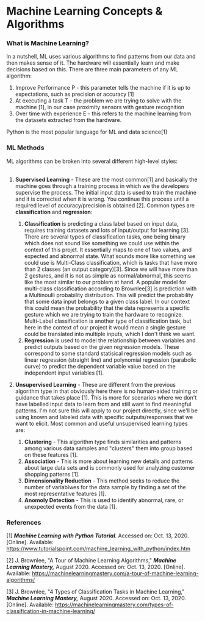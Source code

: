 # Machine Learning Concepts & Algorithms

### What is Machine Learning?

In a nutshell, ML uses various algorithms to find patterns from our data and then makes sense of it.  The hardware will essentially learn and make decisions based on this.  There are three main parameters of any ML algorithm:

1. Improve Performance P - this parameter tells the machine if it is up to expectations, such as precision or accuracy [1]
2. At executing a task T - the problem we are trying to solve with the machine [1], in our case proximity sensors with gesture recognition
3. Over time with experience E - this refers to the machine learning from the datasets extracted from the hardware.

Python is the most popular language for ML and data science[1]

### ML Methods

ML algorithms can be broken into several different high-level styles:</br></br>

1. **Supervised Learning** - These are the most common[1] and basically the machine goes through a training process in which we the developers supervise the process.  The initial input data is used to train the machine and it is corrected when it is wrong.  You continue this process until a required level of accuracy/precision is obtained [2].  Common types are **classification** and **regression**:
	1. **Classification** is predicting a class label based on input data, requires training datasets and lots of input/output for learning [3].  There are several types of classification tasks, one being binary which does not sound like something we could use within the context of this projet.  It essentially maps to one of two values, and expected and abnormal state.  What sounds more like something we could use is Multi-Class  classification, which is tasks that have more than 2 classes (an output category)[3].  Since we will have more than 2 gestures, and it is not as simple as normal/abnormal, this seems like the most similar to our problem at hand.  A popular model for multi-class classification according to Brownlee[3] is prediction with a Multinoulli probability distribution.  This will predict the probability that some data input belongs to a given class label.  In our context this could mean the probability that the data represents a specific gesture which we are trying to train the hardware to recognize.  Multi-Label classification is another type of classification task, but here in the context of our project it would mean a single gesture could be translated into multiple inputs, which I don't think we want.
	2. **Regression** is used to model the relationship between variables and predict outputs based on the given regression models.  These correspond to some standard statisical regression models such as linear regression (straight line) and polynomial regression (parabolic curve) to predict the dependent variable value based on the independent input variables [1].
		
2. **Unsupervised Learning** - These are different from the previous algorithm type in that obviously here there is no human-aided training or guidance that takes place [1].  This is more for scenarios where we don't have labelled input data to learn from and still want to find meaningful patterns.  I'm not sure this will apply to our project directly, since we'll be using known and labeled data with specific outputs/responses that we want to elicit.  Most common and useful unsupervised learning types are:
	1. **Clustering** - This algorithm type finds similarities and patterns among various data samples and "clusters" them into group based on these features [1].
	2. **Association** - This is more about learning new details and patterns about large data sets and is commonly used for analyzing customer shopping patterns [1].
	3. **Dimensionality Reduction** - This method seeks to reduce the number of variablwes for the data sample by finding a set of the most representative features [1].
	4. **Anomoly Detection** - This is used to identify abnormal, rare, or unexpected events from the data [1].

### References

[1] ***Machine Learning with Python Tutorial***.  Accessed on: Oct. 13, 2020.  [Online].  Available:  https://www.tutorialspoint.com/machine_learning_with_python/index.htm

[2] J. Brownlee, "A Tour of Machine Learning Algorithms," ***Machine Learning Mastery,*** August 2020. Accessed on: Oct. 13, 2020. [Online]. Available: https://machinelearningmastery.com/a-tour-of-machine-learning-algorithms/

[3] J. Brownlee, "4 Types of Classification Tasks in Machine Learning," ***Machine Learning Mastery,*** August 2020. Accessed on: Oct. 13, 2020. [Online]. Available: https://machinelearningmastery.com/types-of-classification-in-machine-learning/
